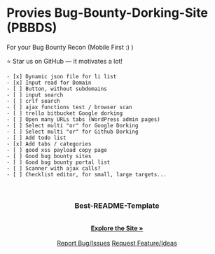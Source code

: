 # Provies Bug-Bounty-Dorking-Site (PBBDS)
For your Bug Bounty Recon (Mobile First :) ) 

:star: Star us on GitHub — it motivates a lot!

    - [x] Dynamic json file for li list
    - [x] Input read for Domain
    - [ ] Button, without subdomains
    - [ ] input search 
    - [ ] crlf search 
    - [ ] ajax functions test / browser scan 
    - [ ] trello bitbucket Google dorking 
    - [ ] Open many URLs tabs (WordPress admin pages) 
    - [ ] Select multi "or" for Google Dorking
    - [ ] Select multi "or" for Github Dorking
    - [ ] Add todo list 
    - [x] Add tabs / categories 
    - [ ] good xss payload copy page 
    - [ ] Good bug bounty sites 
    - [ ] Good bug bounty portal list 
    - [ ] Scanner with ajax calls? 
    - [ ] Checklist editor, for small, large targets... 

  
    
<br />
<p align="center">
  <a href="">
  </a>
  <h3 align="center">Best-README-Template</h3>
  <p align="center">
    <br />
    <a href="https://provie.github.io/Provies-Bug-Bounty-Dorking-Site-PBBDS/"><strong>Explore the Site »</strong></a>
    <br />
    <br />
    <a href="https://github.com/provie/Provies-Bug-Bounty-Dorking-Site-PBBDS/issues/new">Report Bug/Issues</a>
    <a href="https://github.com/provie/Provies-Bug-Bounty-Dorking-Site-PBBDS/discussions/new">Request Feature/Ideas</a>
  </p>
</p>
